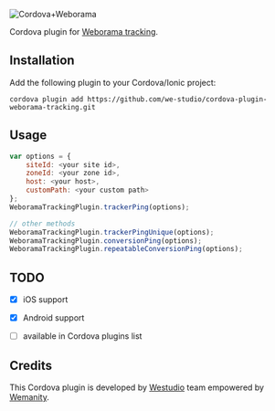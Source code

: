 ![Cordova+Weborama](https://raw.githubusercontent.com/we-studio/cordova-plugin-weborama-tracking/master/logo.jpg)

Cordova plugin for [Weborama tracking](http://www.weborama.com).

## Installation

Add the following plugin to your Cordova/Ionic project:

    cordova plugin add https://github.com/we-studio/cordova-plugin-weborama-tracking.git

  
## Usage

```javascript
var options = {
    siteId: <your site id>,
    zoneId: <your zone id>,
    host: <your host>,
    customPath: <your custom path>
};
WeboramaTrackingPlugin.trackerPing(options);

// other methods
WeboramaTrackingPlugin.trackerPingUnique(options);
WeboramaTrackingPlugin.conversionPing(options);
WeboramaTrackingPlugin.repeatableConversionPing(options);
```

## TODO ##
- [x] iOS support
- [x] Android support
- [ ] available in Cordova plugins list


## Credits ##

This Cordova plugin is developed by [Westudio](http://westud.io) team empowered by [Wemanity](http://www.wemanity.com).

